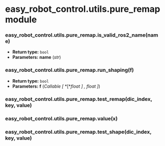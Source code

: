 # easy_robot_control.utils.pure_remap module

### easy_robot_control.utils.pure_remap.is_valid_ros2_name(name)

* **Return type:**
  `bool`
* **Parameters:**
  **name** (*str*)

### easy_robot_control.utils.pure_remap.run_shaping(f)

* **Return type:**
  `bool`
* **Parameters:**
  **f** (*Callable* *[* *[**float* *]* *,* *float* *]*)

### easy_robot_control.utils.pure_remap.test_remap(dic_index, key, value)

### easy_robot_control.utils.pure_remap.value(x)

### easy_robot_control.utils.pure_remap.test_shape(dic_index, key, value)
